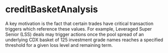 # creditBasketAnalysis
A key motivation is the fact that certain trades have critical transaction triggers which reference these values. For example, Leveraged Super Senior (LSS) deals may trigger actions once the pool spread of an underlying CDX basket of 125 investment grade names reaches a specified threshold for a given loss level and remaining term.

